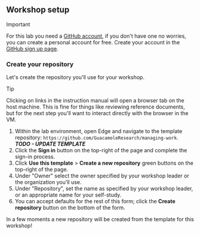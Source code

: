 ## Workshop setup

> [!IMPORTANT]
> For this lab you need a [GitHub account](https://docs.github.com/en/get-started/learning-about-github/types-of-github-accounts), if you don't have one no worries, you can create a personal account for free. Create your account in the [GitHub sign up page](https://github.com/signup).

### Create your repository

Let's create the repository you'll use for your workshop.

> [!TIP]
> Clicking on links in the instruction manual will open a browser tab on the host machine. This is fine for things like reviewing reference documents, but for the next step you'll want to interact directly with the browser in the VM.

1. Within the lab environment, open Edge and navigate to the template repository: `https://github.com/GuacamoleResearch/managing-work`. ***TODO - UPDATE TEMPLATE***
2. Click the **Sign in** button on the top-right of the page and complete the sign-in process.
3. Click **Use this template** > **Create a new repository** green buttons on the top-right of the page.
4. Under "Owner" select the owner specified by your workshop leader or the organization you'll use.
5. Under "Repository", set the name as specified by your workshop leader, or an appropriate name for your self-study.
6. You can accept defaults for the rest of this form; click the **Create repository** button on the bottom of the form.

In a few moments a new repository will be created from the template for this workshop!

